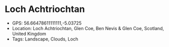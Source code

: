 # Loch Achtriochtan

- GPS: 56.66478611111111,-5.03725
- Location: Loch Achtriochtan, Glen Coe, Ben Nevis & Glen Coe, Scotland, United Kingdom
- Tags: Landscape, Clouds, Loch
